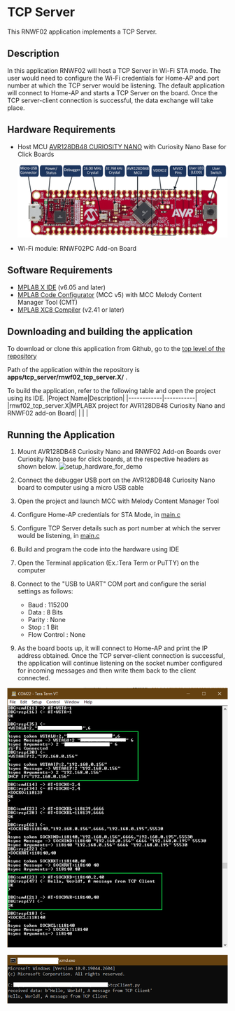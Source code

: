 # TCP Server

This RNWF02 application implements a TCP Server.

## Description

In this application RNWF02 will host a TCP Server in Wi-Fi STA mode. The user would need to configure the Wi-Fi credentials for Home-AP and port number at which the TCP server would be listening. The default application will connect to Home-AP and starts a TCP Server on the board. Once the TCP server-client connection is successful, the data exchange will take place.

## Hardware Requirements

- Host MCU [AVR128DB48 CURIOSITY NANO](https://www.microchip.com/en-us/product/AVR128DB48) with Curiosity Nano Base for Click Boards

  ![AVR128DB48 CURIOSITY NANO](../../assets/avr128db48_cnano_board.png)

- Wi-Fi module: RNWF02PC Add-on Board

## Software Requirements

- [MPLAB X IDE](https://www.microchip.com/en-us/tools-resources/develop/mplab-x-ide) (v6.05 and later) 
- [MPLAB Code Configurator](https://www.microchip.com/en-us/tools-resources/configure/mplab-code-configurator) (MCC v5) with MCC Melody Content Manager Tool (CMT)
- [MPLAB XC8 Compiler](https://www.microchip.com/en-us/tools-resources/develop/mplab-xc-compilers/downloads-documentation#XC8) (v2.41 or later)

## Downloading and building the application

To download or clone this application from Github, go to the [top level of the repository](../../)

Path of the application within the repository is **apps/tcp_server/rnwf02_tcp_server.X/** .

To build the application, refer to the following table and open the project using its IDE.
|Project Name|Description|
|------------|-----------|
|rnwf02_tcp_server.X|MPLABX project for AVR128DB48 Curiosity Nano and RNWF02 add-on Board|
| | |

## Running the Application

1. Mount AVR128DB48 Curiosity Nano and RNWF02 Add-on Boards over Curiosity Nano base for click boards, at the respective headers as shown below.
![setup_hardware_for_demo](../../assets/hw_setup.png)

2. Connect the debugger USB port on the AVR128DB48 Curiosity Nano board to computer using a micro USB cable

3. Open the project and launch MCC with Melody Content Manager Tool

4. Configure Home-AP credentials for STA Mode, in [main.c](../tcp_server/rnwf02_tcp_server.X/main.c#L50)

5. Configure TCP Server details such as port number at which the server would be listening, in [main.c](../tcp_server/rnwf02_tcp_server.X/main.c#L56)

6. Build and program the code into the hardware using IDE

7. Open the Terminal application \(Ex.:Tera Term or PuTTY\) on the computer

8. Connect to the "USB to UART" COM port and configure the serial settings as follows:

    -   Baud : 115200
    -   Data : 8 Bits
    -   Parity : None
    -   Stop : 1 Bit
    -   Flow Control : None

9. As the board boots up, it will connect to Home-AP and print the IP address obtained. Once the TCP server-client connection is successful, the application will continue listening on the socket number configured for incoming messages and then write them back to the client connected.

![tcp_server_console](../../assets/tcp_server.png)

![tcp_client_connection_console](../../assets/tcp_client_connection_window.png)